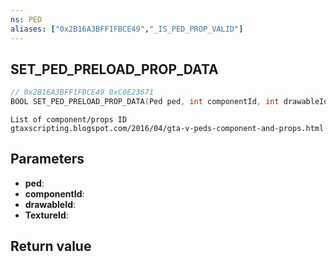 ```yaml
---
ns: PED
aliases: ["0x2B16A3BFF1FBCE49","_IS_PED_PROP_VALID"]
---
```

## SET_PED_PRELOAD_PROP_DATA

```c
// 0x2B16A3BFF1FBCE49 0xC0E23671
BOOL SET_PED_PRELOAD_PROP_DATA(Ped ped, int componentId, int drawableId, int TextureId);
```

```
List of component/props ID
gtaxscripting.blogspot.com/2016/04/gta-v-peds-component-and-props.html
```

## Parameters
* **ped**: 
* **componentId**: 
* **drawableId**: 
* **TextureId**: 

## Return value
